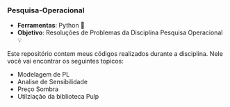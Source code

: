 ### Pesquisa-Operacional
- **Ferramentas**: Python 🐍
- **Objetivo**: Resoluções de Problemas da Disciplina Pesquisa Operacional 💡

Este repositório contem meus códigos realizados durante a disciplina. Nele você vai encontrar os seguintes topicos:
- Modelagem de PL
- Analise de Sensibilidade
- Preço Sombra
- Utilziação da biblioteca Pulp

